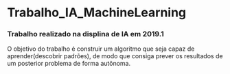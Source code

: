 # Trabalho_IA_MachineLearning

### Trabalho realizado na displina de IA em 2019.1

O objetivo do trabalho é construir um algoritmo que seja capaz de aprender(descobrir padrões), de modo que consiga prever os resultados de um posterior problema de forma autônoma.
